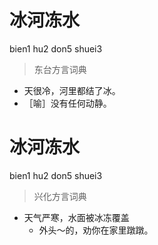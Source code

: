 # 冰河冻水
bien1 hu2 don5 shuei3
> 东台方言词典
- 天很冷，河里都结了冰。
- ［喻］没有任何动静。

# 冰河冻水
bien1 hu2 don5 shuei3
> 兴化方言词典
- 天气严寒，水面被冰冻覆盖
  - 外头～的，劝你在家里蹾蹾。
